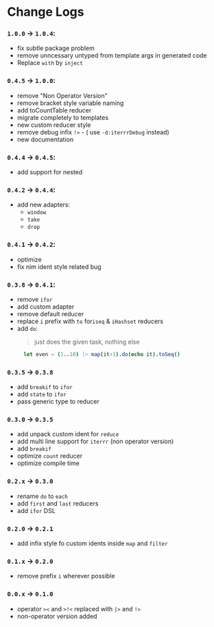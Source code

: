 # Change Logs
### `1.0.0` -> `1.0.4`:
- fix subtle package problem
- remove unncessary untyped from template args in generated code
- Replace `with` by `inject`

### `0.4.5` -> `1.0.0`:
- remove "Non Operator Version"
- remove bracket style variable naming
- add toCountTable reducer
- migrate completely to templates
- new custom reducer style
- remove debug infix `!>` - ( use `-d:iterrrDebug` instead)
- new documentation

### `0.4.4` -> `0.4.5`:
- add support for nested
  
### `0.4.2` -> `0.4.4`:
- add new adapters:
  - `window`
  - `take`
  - `drop`

### `0.4.1` -> `0.4.2`:
- optimize
- fix nim ident style related bug

### `0.3.8` -> `0.4.1`:
- remove `ifor`
- add custom adapter
- remove default reducer
- replace `i` prefix with `to` for`iseq` & `iHashset` reducers
- add `do`:
  > just does the given task, nothing else
  ```nim
    let even = (1..10) |> map(it+1).do(echo it).toSeq()
  ```

### `0.3.5` -> `0.3.8`
- add `breakif` to `ifor`
- add `state` to `ifor`
- pass generic type to reducer 

### `0.3.0` -> `0.3.5`
- add unpack custom ident for `reduce`
- add multi line support for `iterrr` (non operator version)
- add `breakif`
- optimize `count` reducer
- optimize compile time

### `0.2.x` -> `0.3.0`
- rename `do` to `each`
- add `first` and `last` reducers
- add `ifor` DSL

### `0.2.0` -> `0.2.1`
- add infix style fo custom idents inside `map` and `filter`

### `0.1.x` -> `0.2.0`
- remove prefix `i` wherever possible

### `0.0.x` -> `0.1.0`
- operator `><` and `>!<` replaced with `|>` and `!>`
- non-operator version added
